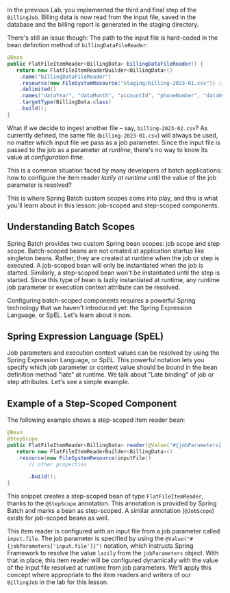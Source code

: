 In the previous Lab, you implemented the third and final step of the `BillingJob`. Billing data is now read from the input file, saved in the database and the billing report is generated in the staging directory.

There's still an issue though: The path to the input file is hard-coded in the bean definition method of `billingDataFileReader`:

```java
@Bean
public FlatFileItemReader<BillingData> billingDataFileReader() {
   return new FlatFileItemReaderBuilder<BillingData>()
	.name("billingDataFileReader")
	.resource(new FileSystemResource("staging/billing-2023-01.csv")) //hardcoded value
	.delimited()
	.names("dataYear", "dataMonth", "accountId", "phoneNumber", "dataUsage", "callDuration", "smsCount")
	.targetType(BillingData.class)
	.build();
}
```

What if we decide to ingest another file – say, `billing-2023-02.csv`? As currently defined, the same file (`billing-2023-01.csv`) will always be used, no matter which input file we pass as a job parameter. Since the input file is passed to the job as a parameter _at runtime_, there's no way to know its value at _configuration time_.

This is a common situation faced by many developers of batch applications: how to configure the item reader _lazily at runtime_ until the value of the job parameter is resolved?

This is where Spring Batch custom scopes come into play, and this is what you'll learn about in this lesson: job-scoped and step-scoped components.

## Understanding Batch Scopes

Spring Batch provides two custom Spring bean scopes: job scope and step scope. Batch-scoped beans are not created at application startup like singleton beans. Rather, they are created at runtime when the job or step is executed. A job-scoped bean will only be instantiated when the job is started. Similarly, a step-scoped bean won't be instantiated until the step is started. Since this type of bean is lazily instantiated at runtime, any runtime job parameter or execution context attribute can be resolved.

Configuring batch-scoped components requires a powerful Spring technology that we haven't introduced yet: the Spring Expression Language, or SpEL. Let's learn about it now.

## Spring Expression Language (SpEL)

Job parameters and execution context values can be resolved by using the Spring Expression Language, or SpEL. This powerful notation lets you specify which job parameter or context value should be bound in the bean definition method "late" at runtime. We talk about "Late binding" of job or step attributes. Let's see a simple example.

## Example of a Step-Scoped Component

The following example shows a step-scoped item reader bean:

```java
@Bean
@StepScope
public FlatFileItemReader<BillingData> reader(@Value("#{jobParameters['input.file']}") String inputFile) {
   return new FlatFileItemReaderBuilder<BillingData>()
   .resource(new FileSystemResource(inputFile))
	   // other properties

	   .build();
}
```

This snippet creates a step-scoped bean of type `FlatFileItemReader`, thanks to the `@StepScope` annotation. This annotation is provided by Spring Batch and marks a bean as step-scoped. A similar annotation (`@JobScope`) exists for job-scoped beans as well.

This item reader is configured with an input file from a job parameter called `input.file`. The job parameter is specified by using the `@Value("#{jobParameters['input.file']}")` notation, which instructs Spring Framework to resolve the value `lazily` from the `jobParameters` object. With that in place, this item reader will be configured dynamically with the value of the input file resolved at runtime from job parameters. We'll apply this concept where appropriate to the item readers and writers of our `BillingJob` in the lab for this lesson.
